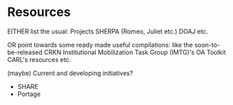 # Resources

EITHER list the usual:
Projects SHERPA (Romeo, Juliet etc.)
DOAJ etc.

OR point towards some ready made useful compilations:
like the soon-to-be-released CRKN Institutional Mobilization Task Group (IMTG)'s OA Toolkit
CARL's resources etc.

(maybe) Current and developing initiatives?
- SHARE
- Portage
